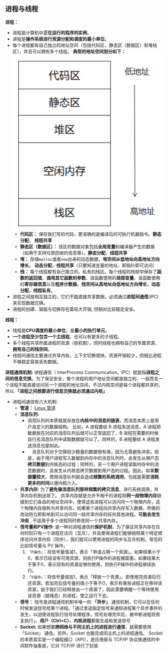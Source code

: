 ## 进程与线程

**进程：**

* 进程是计算机中**正在运行的程序的实例**。
* 进程是**操作系统进行资源分配和调度的最小单位**。
* 每个进程都有自己独立的地址空间（包括代码区、静态区（数据区）和堆栈区），并且可以拥有多个线程。
  **典型的地址空间划分如下：**
![图 0](images/8e9c8e28c9855c291c6e8d82bd0467659659753a0aa645212f65dd0db4ae6156.png)  
  * **代码区：** 保存我们写的代码，更准确的是编译后的可执行机器指令。**静态分配**， **线程共享**
  * **静态区（数据区）：** 该区的数据对象包括**全局变量**和编译器产生的数据（如用于支持垃圾回收的信息等）。**静态分配**，**线程共享**
  * **堆：** 存储`malloc`或者`new`出来的动态数据，**堆空间从低地址向高地址方向增长**， **动态分配**，**线程共享**（只要知道变量的地址，即指针即可访问）
  * **栈：** 每个线程都有自己独立的、私有的栈区。每个线程的栈帧中保存了**函数的返回值**、**调用其它函数的参数**、该函数使用的**局部变量**、该函数使用的**寄存器信息**以及**程序计数器**。**栈空间从高地址向低地址方向增长**，**动态分配**，**线程私有**。
* 进程之间是相互独立的，它们不能直接共享数据，必须通过**进程间通信**(IPC)来实现数据交换。
* 进程的创建、销毁与切换存在着较大开销, 但相对比较稳定安全。

**线程：**

* 线程是**CPU调度的最小单位**，是**最小的执行单元**。
* **一个进程至少包含一个主线程**，也可以有更多的子线程。
* 多个线程共享所属进程的资源（锁机制），同时线程也拥有自己的专属资源、**拥有自己的栈空间**。
* 线程间通信主要通过共享内存，上下文切换很快，资源开销较少，但相比进程不够稳定容易丢失数据。

**进程通信机制:**
进程通信（ InterProcess Communication，IPC）就是指**进程之间的信息交换**。为了保证安全，每个进程的用户地址空间都是独立的，一般而言一个进程不能直接访问另一个进程的地址空间，不过内核空间是每个进程都共享的，所以 **「进程之间想要进行信息交换就必须通过内核」**

* 进程间通信有六大机制:
  * **管道：** [Linux 管道](Linux.md#pipline)
  * **消息队列:**
    * 消息队列的本质就是存放在**内核中的消息的链表**，而消息本质上是用户自定义的数据结构。 比如，A 进程要给 B 进程发送消息，A 进程把数据放在对应的消息队列后就可以正常返回了，B 进程在需要的时候自行去消息队列中读取数据就可以了。同样的，B 进程要给 A 进程发送消息也是如此。
    <a name="DisadvantagesOfMessageQueuing"></a>
    *  消息队列对于交换较少数量的数据很有用，因为无需避免冲突。但是，由于用户进程写入数据到内存中的消息队列时，会发生从用户态**拷贝数据**到内核态的过程；同样的，另一个用户进程读取内存中的消息数据时，会发生从内核态拷贝数据到用户态的过程。因此，如果**数据量较大**，使用消息队列就会造成**频繁的系统调用**，也就是需要**消耗更多的时间**以便内核介入。
  * **共享内存:** 
  为了**避免像消息队列那样频繁的拷贝消息**、进行系统调用，共享内存机制出现了。
  共享内存就是允许不相干的进程将**同一段物理内存**链接到它们各自的地址空间中，使得这些进程可以访问同一个物理内存，这个物理内存就称为共享内存。如果某个进程向共享内存写入数据，所做的改动将立即影响到可以访问同一段共享内存的任何其他进程。**可能会发生冲突** , 不适用于多个进程同时修改同一个共享内存。
  * **信号量和PV操作:**
  是一种对进程通信的**保护机制**，为了保证共享内存在任何时刻只有一个进程在访问（互斥），并且使得进程们能够按照某个特定顺序访问共享内存（同步），我们就可以使用进程的同步与互斥机制，常见的比如信号量与 PV 操作。
    1. `「P操作」`：将信号量值减1，表示「申请占用一个资源」。如果结果小于0，表示已经没有可用资源，则执行Р操作的进程被距塞。如果结果大于等于0，表示现有的资源足够你使用，则执行Р操作的进程继续执行。
    2. `「V操作」`：将信号量值加1，表示「释放一个资源」，即使用完资源后归还资源。若加完后信号量的值小于等于О，表示有某些进程正在等待该资源，由于我们已经释放出一个资源了，因此需要唤醒一个等待使用该资源（就绪态）的进程，使之运行下去。
  * **信号：**
  信号是进程通信机制中唯一的 **「异步」** 通信机制，它可以在任何时候发送信号给某个进程。「通过发送指定信号来通知进程某个异步事件的发生，以迫使进程执行信号处理程序。信号处理完毕后，被中断进程将恢复执行」。**用户（Ctrl+C）、内核进程**都能生成和发送信号
  * **Socket:**
  如果想要**跨网络与不同主机上的进程进行通信**，就需要使用 「Socket」 通信。另外，Socket 也能完成同主机上的进程通信。
  Socket 的本质其实是一个编程接口（API），是应用层与 TCP/IP 协议族通信的中间软件抽象层，它对 TCP/IP 进行了封装
  



